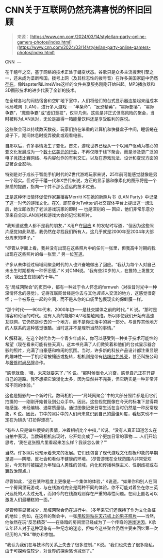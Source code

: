 <!--yml

category: 未分类

date: 2024-05-29 12:38:41

-->

# CNN关于互联网仍然充满喜悦的怀旧回顾

> 来源：[https://www.cnn.com/2024/03/14/style/lan-party-online-gamers-photos/index.html](https://www.cnn.com/2024/03/14/style/lan-party-online-gamers-photos/index.html)

CNN  —

在千禧年之交，基于网络的技术正处于蛹变状态。谷歌只是众多主流搜索引擎之一，还未成为垄断帝国。拨号上网（及其标志性的拨号音）在许多美国家庭中仍然[存在](https://www.pewresearch.org/internet/2006/05/28/part-1-broadband-adoption-in-the-united-states/)。像Napster和LimeWire这样的文件共享服务刚刚开始兴起。MP3播放器和3D图形技术的进步代表了全新的技术。

在全球各地的闷热宿舍和空旷地下室中，人们将他们的台式显示器连接起来组成本地局域网（LAN），进行多人游戏 — “半条命”，“反恐精英”，“星际部落”，“星际争霸”，“魔兽争霸”或“虚幻竞技”，仅举几例。这些是非正式但高风险的聚会，当时被称为LAN派对，无论是赢得一箱能量饮料还是享受胜利的喜悦。

这些聚会可以持续数天数夜，玩家们挤在笨重的计算机和快餐盒子中间，睡袋蜷在桌子下，期间休息时捉弄彼此或观看电影。

自那以后，许多事情发生了变化。首先，游戏世界已经从一个以用户驱动为核心的亚文化发展成为一个[数十亿美元的行业](https://www.statista.com/topics/868/video-games/)，不再仅限于线下聚会，而是涉及更广泛的电子竞技比赛网络、与内容创作的有利交汇，以及在游戏玩法、设计和变现方面的显著企业影响。

特别是对于成长于智能手机时代的Z世代游戏玩家来说，25年前可能感觉就像是另一个现实。但对于千禧一代和X世代来说，方正的显示器和像素化的图形将是一个熟悉的提醒，指向一个并不那么遥远的技术过去。

正是这种怀旧情怀促使作家兼播客Merritt K在她的新照片书《LAN Party》中记录了这一时代的游戏文化。在X，即前身为Twitter的社交媒体平台上提出这一想法后，她立即收到了老派游戏玩家的即时 — 也是深刻的 — 回应，他们非常乐意分享来自全球LAN派对和游戏大会的记忆和照片。

“我知道这些人都不是我的朋友，” X用户在[回应](https://x.com/timm3h/status/1433487542649716739?s=20) K 的发帖时写道，“但因为这些照片感觉如此熟悉，我仍然在寻找我们所有人。这几乎就是2000年至2004年大部分周末的样子。”

“尽管从字面上看，我并没有出现在这些照片中的任何一张里，但我高中时期的我出现在这些照片的每一张里，” 另一位[写道](https://twitter.com/G__R__A__G/status/1433263232374894592)。

许多从未体验过局域网聚会时代的人也兴奋地做出了回应。“我认为每个人对自己未出生时期都有一种怀旧感，” K 对CNN说。“我有些20岁的人，在推特上发推文说，‘我出生在错误的十年。’”

在“局域网聚会”的页页中，都有一种过于令人怀念的fernweh（对往昔时光中一种深情怀念的感觉）。记得互联网曾经是你去与其他*真实*人交流的地方，这感觉很奇怪；一个被系在一起的空间，而不是从你的口袋里包裹现实的保鲜膜一样。

“那个时代——90年代末、2000年初——是社交媒体之前的时代，” K 说。“那时是博客和论坛的时代。没有人真的能够24/7地接触网络。所以即使我们开始有高速互联网，它仍然是你去的一个地方，而不是你生活中的另一部分。与世界其他地方的人联系的这种感觉很酷。当时这并不是理所当然的事情。”

K 解释说，在这个时代作为一个青少年成长，你可以感受到一种关于技术可能性的希望（现在看来可能有些天真）。这本书充满了人们微笑着和他们的台式显示器合影的照片，充满了自豪感和喧闹的氛围。当时，许多新的科技产品设计都注重显眼的趣味性——手机经常被镶嵌或旋转，相机则是带有[热粉红色外壳](https://www.etsy.com/listing/1317004963/vintage-2000s-pink-digital-camera)，甚至科技公司与[奢侈时尚品牌](https://www.tiktok.com/@legallynikki/video/7209517735729138990)合作。

“感觉就像，‘哇，未来就要来了，’”K 说。“那时候很令人兴奋，感觉自己正在开辟自己的道路。我不想把它浪漫化太多，因为显然并不完美，但它确实是一种非常非常不同的体验。”

这也是摄影的一个新时代。数码相机——“局域网聚会”中的大部分照片都是用它们拍摄的——刚刚开始普及到公众手中。因此，这些视觉图像在今天的标准下显得颗粒感强、未经编辑、通常质量低。通过图像记录日常生活在当时仍然是一种反常现象，K 说。因此，书中的照片中的人们尚未意识到自己的最佳角度，看起来也不一定在为镜头“打扮得漂亮”。

“有些人只是做些傻笑的表情，冲着相机比个中指，” K说。“没有人真正知道怎么在自拍中表现。当数码相机出现时，它开始变成了一个更加日常的事物……人们开始思考，‘我在这张照片里看起来怎么样？我该怎么做？’”

当然，许多照片也预示着未来的发展。它们还包含了现代游戏文化刻板印象的早期足迹——阴暗、反社会和看似不健康的环境。（尽管游戏在全球范围内非常受欢迎，今天有时被描述为年轻白人男性的领域，内化和传播种族主义、性别歧视或右翼政治观点。）

尽管如此，“这在某种程度上更像是一个集体的体验，” K说道。“如果你和别人在同一个房间里玩游戏，与在线游戏完全是两种不同的体验。你不可能对着坐在你三英尺远处的人太过无礼，而如今的在线游戏则存在严重的毒性问题。在网上匿名可以激发人们最糟糕的一面。”

尽管频率显著减少，局域网聚会仍在进行中。（多年来它们还保持了作为文化象征的地位；例如，在这样的聚会中，一张[用胶带粘在天花板上的男子照片](https://kotaku.com/15-years-later-heres-why-a-gamer-was-duct-taped-to-a-c-1796679499)——当然，他依然在玩“反恐精英”——在昏暗的房间里已经成为了一个传奇的[游戏迷因](https://www.reddit.com/r/movies/comments/fc7kbe/that_picture_of_a_gamer_ducttaped_to_the_ceiling/)。K承认年轻人对于这种现象有一种纪念的迷恋，但如今这些聚会仍然主要由回忆第一次经历的人“IRL”举办和参加。

“我认为我们在与技术的关系上失去了很多控制，” K说。“我们也失去了很多隐私。由于可探索性较少，对世界的探索感也减弱了。”
